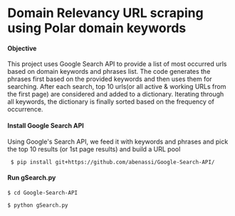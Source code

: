 # Domain Relevancy URL scraping using Polar domain keywords 

#### Objective

This project uses Google Search API to provide a list of most occurred urls based on domain keywords and phrases list. The code generates the phrases first based on the provided keywords and then uses them for searching. After each search, top 10 urls(or all active & working URLs from the first page) are considered and added to a dictionary. Iterating through all keywords, the dictionary is finally sorted based on the frequency of occurrence.

#### Install Google Search API
Using Google's Search API, we feed it with keywords and phrases and pick the top 10 results (or 1st page results) and build a URL pool

``` $ pip install git+https://github.com/abenassi/Google-Search-API/```

#### Run gSearch.py

```
$ cd Google-Search-API

$ python gSearch.py
```
